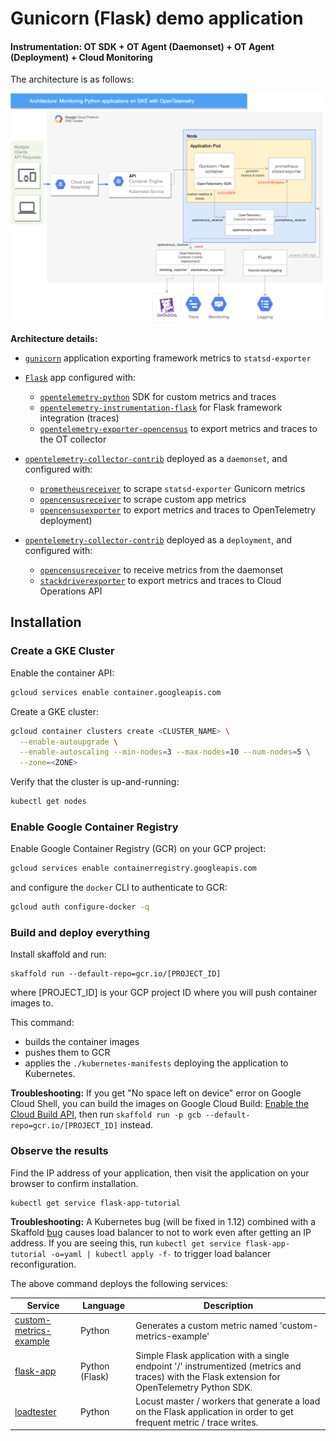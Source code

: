 # Gunicorn (Flask) demo application
#### Instrumentation: OT SDK + OT Agent (Daemonset) + OT Agent (Deployment) + Cloud Monitoring

The architecture is as follows:

![](architecture.png)

**Architecture details:**
* [`gunicorn`][] application exporting framework metrics to `statsd-exporter`


* [`Flask`][] app configured with:
  * [`opentelemetry-python`][] SDK for custom metrics and traces
  * [`opentelemetry-instrumentation-flask`][] for Flask framework integration (traces)
  * [`opentelemetry-exporter-opencensus`][] to export metrics and traces to the OT collector


* [`opentelemetry-collector-contrib`][] deployed as a `daemonset`, and configured with:
  * [`prometheusreceiver`][] to scrape `statsd-exporter` Gunicorn metrics
  * [`opencensusreceiver`][] to scrape custom app metrics
  * [`opencensusexporter`][] to export metrics and traces to OpenTelemetry deployment)


* [`opentelemetry-collector-contrib`][] deployed as a `deployment`, and configured with:
  * [`opencensusreceiver`][] to receive metrics from the daemonset
  * [`stackdriverexporter`][] to export metrics and traces to Cloud Operations API

## Installation

### Create a GKE Cluster

Enable the container API:

```sh
gcloud services enable container.googleapis.com
```

Create a GKE cluster:

```sh
gcloud container clusters create <CLUSTER_NAME> \
  --enable-autoupgrade \
  --enable-autoscaling --min-nodes=3 --max-nodes=10 --num-nodes=5 \
  --zone=<ZONE>
```

Verify that the cluster is up-and-running:

```sh
kubectl get nodes
```

### Enable Google Container Registry

Enable Google Container Registry (GCR) on your GCP project:

```sh
gcloud services enable containerregistry.googleapis.com
```

and configure the `docker` CLI to authenticate to GCR:

```sh
gcloud auth configure-docker -q
```

### Build and deploy everything

Install skaffold and run:

    skaffold run --default-repo=gcr.io/[PROJECT_ID]

where [PROJECT_ID] is your GCP project ID where you will push container images to.

This command:

-   builds the container images
-   pushes them to GCR
-   applies the `./kubernetes-manifests` deploying the application to
    Kubernetes.

**Troubleshooting:** If you get "No space left on device" error on Google
Cloud Shell, you can build the images on Google Cloud Build: [Enable the
Cloud Build
API](https://console.cloud.google.com/flows/enableapi?apiid=cloudbuild.googleapis.com),
then run `skaffold run -p gcb --default-repo=gcr.io/[PROJECT_ID]` instead.

### Observe the results

Find the IP address of your application, then visit the application on your browser to confirm installation.

    kubectl get service flask-app-tutorial

**Troubleshooting:** A Kubernetes bug (will be fixed in 1.12) combined with
a Skaffold [bug](https://github.com/GoogleContainerTools/skaffold/issues/887)
causes load balancer to not to work even after getting an IP address. If you
are seeing this, run `kubectl get service flask-app-tutorial -o=yaml | kubectl apply -f-`
to trigger load balancer reconfiguration.

The above command deploys the following services:

| Service                                                | Language       | Description                                                                                                                                    |
| ------------------------------------------------------ | -------------- | ---------------------------------------------------------------------------------------------------------------------------------------------- |
| [custom-metrics-example](./src/custom-metrics-example) | Python         | Generates a custom metric named 'custom-metrics-example'                                                                                       |
| [flask-app](./src/flask-app)                           | Python (Flask) | Simple Flask application with a single endpoint '/' instrumentized (metrics and traces) with the Flask extension for OpenTelemetry Python SDK. |
| [loadtester](./src/loadtester)                         | Python         | Locust master / workers that generate a load on the Flask application in order to get frequent metric / trace writes.                          |

[`Flask`]: https://github.com/pallets/flask
[`gunicorn`]: https://github.com/benoitc/gunicorn
[`opentelemetry-python`]: https://github.com/open-telemetry/opentelemetry-python
[`opentelemetry-instrumentation-flask`]: https://github.com/open-telemetry/opentelemetry-python/tree/master/instrumentation/opentelemetry-instrumentation-flask
[`opentelemetry-collector-contrib`]: https://github.com/open-telemetry/opentelemetry-collector-contrib
[`opentelemetry-exporter-opencensus`]: https://github.com/open-telemetry/opentelemetry-python/tree/master/exporter/opentelemetry-exporter-opencensus
[`opencensusreceiver`]: https://github.com/open-telemetry/opentelemetry-collector/tree/master/receiver/opencensusreceiver
[`opencensusexporter`]: https://github.com/open-telemetry/opentelemetry-collector/tree/master/exporter/opencensusexporter
[`prometheusreceiver`]: https://github.com/open-telemetry/opentelemetry-collector/tree/master/receiver/prometheusreceiver
[`stackdriverexporter`]: https://github.com/open-telemetry/opentelemetry-collector-contrib/tree/master/exporter/stackdriverexporter
